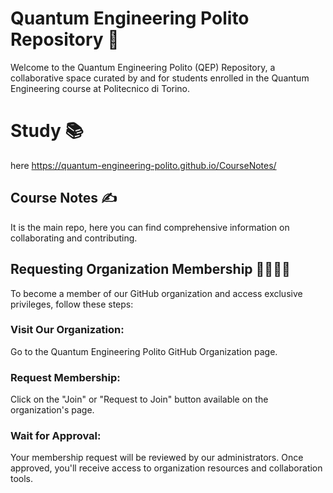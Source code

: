# Quantum Engineering Polito Repository 🪩
Welcome to the Quantum Engineering Polito (QEP) Repository, a collaborative space curated by and for students enrolled in the Quantum Engineering course at Politecnico di Torino.

# Study 📚
here https://quantum-engineering-polito.github.io/CourseNotes/

## Course Notes ✍️
It is the main repo, here you can find comprehensive information on collaborating and contributing.

## Requesting Organization Membership 👨‍👩‍👧‍👦
To become a member of our GitHub organization and access exclusive privileges, follow these steps:

### Visit Our Organization:
Go to the Quantum Engineering Polito GitHub Organization page.

### Request Membership:
Click on the "Join" or "Request to Join" button available on the organization's page.

### Wait for Approval:
Your membership request will be reviewed by our administrators. Once approved, you'll receive access to organization resources and collaboration tools.
